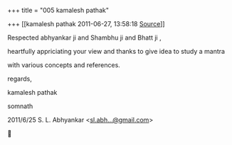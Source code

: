 +++
title = "005 kamalesh pathak"

+++
[[kamalesh pathak	2011-06-27, 13:58:18 [Source](https://groups.google.com/g/samskrita/c/rknzEBq63Lg)]]



Respected abhyankar ji and Shambhu ji and Bhatt ji ,

heartfully appriciating your view and thanks to give idea to study a mantra

with various concepts and references.

regards,

kamalesh pathak

somnath  
  

2011/6/25 S. L. Abhyankar \<[sl.abh...@gmail.com]()\>



